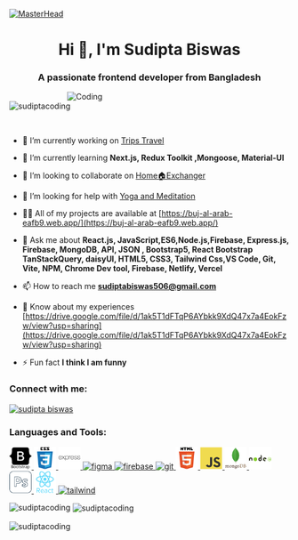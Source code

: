 [![MasterHead]([https://i.gifer.com/9LJ3.gif)](https://i.gifer.com/9LJ3.gif](https://cdn.dribbble.com/users/1162077/screenshots/3848914/media/7ed7d5ca074b48b328150e5a231e8d1f.gif))
<h1 align="center">Hi 👋, I'm Sudipta Biswas</h1>
<h3 align="center">A passionate frontend developer from Bangladesh</h3>
<img align="right" alt="Coding" width="400" src="https://cdn.dribbble.com/users/1162077/screenshots/3848914/media/7ed7d5ca074b48b328150e5a231e8d1f.gif">

<p align="left"> <img src="https://komarev.com/ghpvc/?username=sudiptacoding&label=Profile%20views&color=0e75b6&style=flat" alt="sudiptacoding" /> </p>

<p align="left"> <a href="https://twitter.com/" target="blank"><img src="https://img.shields.io/twitter/follow/?logo=twitter&style=for-the-badge" alt="" /></a> </p>

- 🔭 I’m currently working on [Trips Travel](https://chef-2894f.web.app/)

- 🌱 I’m currently learning **Next.js, Redux Toolkit ,Mongoose, Material-UI**

- 👯 I’m looking to collaborate on [Home🏠Exchanger](https://volentear-8e15a.web.app/)

- 🤝 I’m looking for help with [Yoga and Meditation](https://assignment9-727d1.web.app/)

- 👨‍💻 All of my projects are available at [https://buj-al-arab-eafb9.web.app/](https://buj-al-arab-eafb9.web.app/)

- 💬 Ask me about **React.js, JavaScript,ES6,Node.js,Firebase, Express.js, Firebase, MongoDB, API, JSON , Bootstrap5, React Bootstrap TanStackQuery, daisyUI, HTML5, CSS3, Tailwind Css,VS Code, Git, Vite, NPM, Chrome Dev tool, Firebase, Netlify, Vercel**

- 📫 How to reach me **sudiptabiswas506@gmail.com**

- 📄 Know about my experiences [https://drive.google.com/file/d/1ak5T1dFTqP6AYbkk9XdQ47x7a4EokFzw/view?usp=sharing](https://drive.google.com/file/d/1ak5T1dFTqP6AYbkk9XdQ47x7a4EokFzw/view?usp=sharing)

- ⚡ Fun fact **I think I am funny**

<h3 align="left">Connect with me:</h3>
<p align="left">
<a href="https://fb.com/sudipta biswas" target="blank"><img align="center" src="https://raw.githubusercontent.com/rahuldkjain/github-profile-readme-generator/master/src/images/icons/Social/facebook.svg" alt="sudipta biswas" height="30" width="40" /></a>
</p>

<h3 align="left">Languages and Tools:</h3>
<p align="left"> <a href="https://getbootstrap.com" target="_blank" rel="noreferrer"> <img src="https://raw.githubusercontent.com/devicons/devicon/master/icons/bootstrap/bootstrap-plain-wordmark.svg" alt="bootstrap" width="40" height="40"/> </a> <a href="https://www.w3schools.com/css/" target="_blank" rel="noreferrer"> <img src="https://raw.githubusercontent.com/devicons/devicon/master/icons/css3/css3-original-wordmark.svg" alt="css3" width="40" height="40"/> </a> <a href="https://expressjs.com" target="_blank" rel="noreferrer"> <img src="https://raw.githubusercontent.com/devicons/devicon/master/icons/express/express-original-wordmark.svg" alt="express" width="40" height="40"/> </a> <a href="https://www.figma.com/" target="_blank" rel="noreferrer"> <img src="https://www.vectorlogo.zone/logos/figma/figma-icon.svg" alt="figma" width="40" height="40"/> </a> <a href="https://firebase.google.com/" target="_blank" rel="noreferrer"> <img src="https://www.vectorlogo.zone/logos/firebase/firebase-icon.svg" alt="firebase" width="40" height="40"/> </a> <a href="https://git-scm.com/" target="_blank" rel="noreferrer"> <img src="https://www.vectorlogo.zone/logos/git-scm/git-scm-icon.svg" alt="git" width="40" height="40"/> </a> <a href="https://www.w3.org/html/" target="_blank" rel="noreferrer"> <img src="https://raw.githubusercontent.com/devicons/devicon/master/icons/html5/html5-original-wordmark.svg" alt="html5" width="40" height="40"/> </a> <a href="https://developer.mozilla.org/en-US/docs/Web/JavaScript" target="_blank" rel="noreferrer"> <img src="https://raw.githubusercontent.com/devicons/devicon/master/icons/javascript/javascript-original.svg" alt="javascript" width="40" height="40"/> </a> <a href="https://www.mongodb.com/" target="_blank" rel="noreferrer"> <img src="https://raw.githubusercontent.com/devicons/devicon/master/icons/mongodb/mongodb-original-wordmark.svg" alt="mongodb" width="40" height="40"/> </a> <a href="https://nodejs.org" target="_blank" rel="noreferrer"> <img src="https://raw.githubusercontent.com/devicons/devicon/master/icons/nodejs/nodejs-original-wordmark.svg" alt="nodejs" width="40" height="40"/> </a> <a href="https://www.photoshop.com/en" target="_blank" rel="noreferrer"> <img src="https://raw.githubusercontent.com/devicons/devicon/master/icons/photoshop/photoshop-line.svg" alt="photoshop" width="40" height="40"/> </a> <a href="https://reactjs.org/" target="_blank" rel="noreferrer"> <img src="https://raw.githubusercontent.com/devicons/devicon/master/icons/react/react-original-wordmark.svg" alt="react" width="40" height="40"/> </a> <a href="https://tailwindcss.com/" target="_blank" rel="noreferrer"> <img src="https://www.vectorlogo.zone/logos/tailwindcss/tailwindcss-icon.svg" alt="tailwind" width="40" height="40"/> </a> </p>

<p><img align="left" src="https://github-readme-stats.vercel.app/api/top-langs?username=sudiptacoding&show_icons=true&locale=en&layout=compact" alt="sudiptacoding" /></p>

<p>&nbsp;<img align="center" src="https://github-readme-stats.vercel.app/api?username=sudiptacoding&show_icons=true&locale=en" alt="sudiptacoding" /></p>

<p><img align="center" src="https://github-readme-streak-stats.herokuapp.com/?user=sudiptacoding&" alt="sudiptacoding" /></p>
